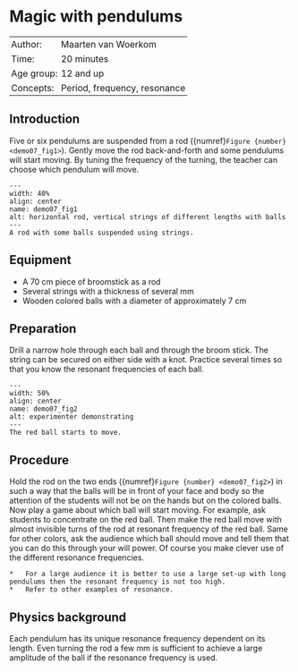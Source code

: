 # Magic with pendulums 

<table style="width: 100%; border-collapse: collapse; border: none;">
    <tr style="background-color: var(--background-color);">  
        <td style="text-align: left; padding: 3px; border: none; color: var(--text-color)">Author:</td>
        <td style="text-align: left; padding: 3px; border: none; color: var(--text-color)">Maarten van Woerkom</td>
    </tr>
    <tr style="background-color: var(--background-color);"> 
        <td style="text-align: left; padding: 3px; border: none; color: var(--text-color)">Time:</td>
        <td style="text-align: left; padding: 3px; border: none; color: var(--text-color)">20 minutes</td>
    </tr>
    <tr style="background-color: var(--background-color);"> 
        <td style="text-align: left; padding: 3px; border: none; color: var(--text-color)">Age group:</td>
        <td style="text-align: left; padding: 3px; border: none; color: var(--text-color)">12 and up</td>
    </tr>
    <tr style="background-color: var(--background-color);"> 
        <td style="text-align: left; padding: 3px; border: none; color: var(--text-color)">Concepts:</td>
        <td style="text-align: left; padding: 3px; border: none; color: var(--text-color)">Period, frequency, resonance</td>
    </tr>
</table>

## Introduction
Five or six pendulums are suspended from a rod ({numref}`Figure {number} <demo07_fig1>`). Gently move the rod back-and-forth and some pendulums will start moving. By tuning the frequency of the turning, the teacher can choose which pendulum will move.

```{figure} demo07_figure1.jpg
---
width: 40%
align: center
name: demo07_fig1
alt: horizontal rod, vertical strings of different lengths with balls
---
A rod with some balls suspended using strings.
``` 

## Equipment
* A 70 cm piece of broomstick as a rod
* Several strings with a thickness of several mm
* Wooden colored balls with a diameter of approximately 7 cm

## Preparation
Drill a narrow hole through each ball and through the broom stick. The string can be secured on either side with a knot. Practice several times so that you know the resonant frequencies of each ball.

```{figure} demo07_figure2.jpg
---
width: 50%
align: center
name: demo07_fig2
alt: experimenter demonstrating
---
The red ball starts to move.
``` 

## Procedure
Hold the rod on the two ends ({numref}`Figure {number} <demo07_fig2>`) in such a way that the balls will be in front of your face and body so the attention of the students will not be on the hands but on the colored balls. Now play a game about which ball will start moving. For example, ask students to concentrate on the red ball. Then make the red ball move with almost invisible turns of the rod at resonant frequency of the red ball. Same for other colors, ask the audience which ball should move and tell them that you can do this through your will power. Of course you make clever use of the different resonance frequencies. 

```{tip}
*	For a large audience it is better to use a large set-up with long pendulums then the resonant frequency is not too high.
*	Refer to other examples of resonance.
```

## Physics background
Each pendulum has its unique resonance frequency dependent on its length. Even turning the rod a few mm is sufficient to achieve a large amplitude of the ball if the resonance frequency is used. 